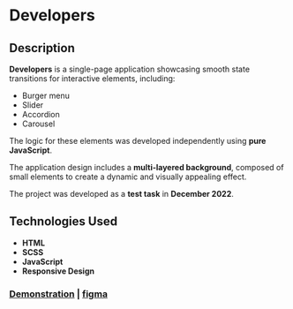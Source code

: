 # Developers

## Description

**Developers** is a single-page application showcasing smooth state transitions for interactive elements, including:  
- Burger menu  
- Slider  
- Accordion  
- Carousel  

The logic for these elements was developed independently using **pure JavaScript**.  

The application design includes a **multi-layered background**, composed of small elements to create a dynamic and visually appealing effect.  

The project was developed as a **test task** in **December 2022**.

## Technologies Used

- **HTML**
- **SCSS**
- **JavaScript**
- **Responsive Design**
  
### [Demonstration](https://tonyg89.github.io/developers-ad-landing-TEST/) | [figma](https://www.figma.com/file/hG8XqcROISkRaDc9FF2Qjz/Test_Task_Developers?node-id=104%3A42&t=9peiGuOJV3JeGcmD-0)
